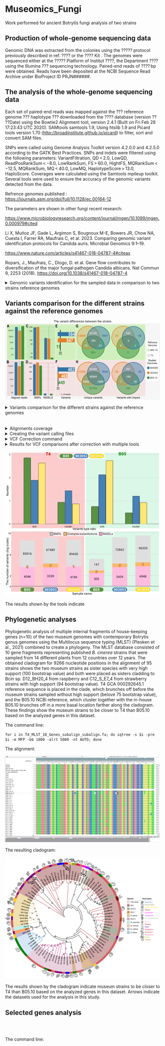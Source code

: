 # Museomics_Fungi
Work performed for ancient Botrytis fungi analysis of two strains

## Production of whole-genome sequencing data

Genomic DNA was extracted from the colonies using the ????? protocol previously described in ref. ???? or the ???? Kit . The genomes were sequenced either at the ????? Platform of Institut ????, the Department ???? using the Illumina ??? sequencing technology. Paired-end reads of ???? bp were obtained. Reads have been deposited at the NCBI Sequence Read Archive under BioProject ID PRJN######.

## The analysis of the whole-genome sequencing data

Each set of paired-end reads was mapped against the ??? reference genome ??? haplotype ???  downloaded from the ???? database (version ?? ??Date) using the Bowtie2 Alignment tool, version 2.4.1 (Built on Fri Feb 28 17:23:43 UTC 2020). SAMtools samtools 1.9, Using htslib 1.9 and Picard tools version 1.70 (http://broadinstitute.github.io/picard) to filter, sort and convert SAM files. 

SNPs were called using Genome Analysis Toolkit version 4.2.0.0 and 4.2.5.0 according to the GATK Best Practices. SNPs and indels were filtered using the following parameters: VariantFiltration, QD < 2.0, LowQD, ReadPosRankSum < −8.0, LowRankSum, FS > 60.0, HightFS, MQRankSum < −12.5, MQRankSum, MQ < 40.0, LowMQ, HaplotypeScore > 13.0, HaploScore. Coverages were calculated using the Samtools mpileup toolkit. Several tools were used to ensure the accuracy of the genomic variants detected from the data.

Refrence genomes published : https://journals.asm.org/doi/full/10.1128/ec.00164-12

The parameters are shown in other fungi recent research:

https://www.microbiologyresearch.org/content/journal/mgen/10.1099/mgen.0.000979#cited

Li X, Muñoz JF, Gade L, Argimon S, Bougnoux M-E, Bowers JR, Chow NA, Cuesta I, Farrer RA, Maufrais C, et al. 2023. Comparing genomic variant identification protocols for Candida auris. Microbial Genomics 9:1–19.

https://www.nature.com/articles/s41467-018-04787-4#citeas

Ropars, J., Maufrais, C., Diogo, D. et al. Gene flow contributes to diversification of the major fungal pathogen Candida albicans. Nat Commun 9, 2253 (2018). https://doi.org/10.1038/s41467-018-04787-4


<details>
<summary>Genomic variants identification for the sampled data in comparison to two strains reference genomes</summary>

Sequencing data obtained for each of the strains for the museum specimens:

```
515M Feb  3  2021 GBOS_S4_R1_001.fastq.gz.2.fq.gz
108M Feb  3  2021 G7B3_S5_R1_001.fastq.gz.2.fq.gz
410M Feb  3  2021 G2307_S3_R1_001.fastq.gz.2.fq.gz
3.2G Feb  1  2021 SAD_B05_S10_R1_001.fastq.gz
663M Feb  1  2021 SAD_7B3_S11_R1_001.fastq.gz
2.8G Feb  1  2021 SAD_234_S9_R1_001.fastq.gz
774M Nov 23  2020 GBOS_S4_R1_001.fastq.gz

```

Files concatenated to represent the strains of interest as follows:

```
cat GBOS_S4_R1_001.fastq.gz GBOS_S4_R1_001.fastq.gz.2.fq.gz SAD_B05_S10_R1_001.fastq.gz > B05.fastq.gz
cat SAD_7B3_S11_R1_001.fastq.gz G7B3_S5_R1_001.fastq.gz.2.fq.gz > 903054.fastq.gz
cat SAD_234_S9_R1_001.fastq.gz G2307_S3_R1_001.fastq.gz.2.fq.gz > 903053.fastq.gz

```

The concatenated files were checked for [quality](https://github.com/KseniaJuravel/Museomics_Fungi/tree/main/RAW_FastQC) using fastqc tool (FastQC v0.11.8).

Each file was treated with a trimmomatic tool (version 0.39) for several iterations to overcome the quality problems identified in the raw data and obtain good-quality reads for the next mapping step.

Reference genome obtained from NCBI for [_Botrytis cinerea B05.10_ GCF_000143535.2 from Feb 5, 2015](https://www.ncbi.nlm.nih.gov/datasets/genome/GCF_000143535.2/) and [_Botrytis cinerea T4_ GCA_000292645.1 from Aug 22, 2012](https://www.ncbi.nlm.nih.gov/datasets/genome/GCA_000292645.1/).

Bowtie2 (version 2.3.4.3 64-bit) was used for mapping the trimmed reads with the following parameters:

```
## Values as <sample_name> and <library> set randomly to fit the GATK requirements ##

bowtie2 -p 32 -x $1 --very-fast --no-unal --rg-id <sample_name> --rg <SM:sample_name> --rg <LB:library> --rg <PU:sample_name_library> --rg <PL:ILLUMINA> -q -U $2 -S $3.sam;
samtools view -@ 32 -h -S -b -o $3.bam $3.sam;
samtools sort --threads 32 $3.bam -O BAM -o $3.sort.bam;
samtools index -@ 32 $3.sort.bam;

```

<details>
<summary>sbatch command</summary>
 
```
<216|0>ksenia.juravel@moriah-gw-02:/sci/labs/gila.kahila/ksenia.juravel/aDNA_Fungi% sbatch -A gila.kahila GATK_correction.sh 903054_vs_ref_Bcin_T4.sort.bam /sci/labs/gila.kahila/ksenia.juravel/aDNA_Fungi/ref/GCA_000292645.1_ASM29264v1_genomic_Botrytis_cinerea_T4_NCBI_20240708.fna
Submitted batch job 23309323
<217|0>ksenia.juravel@moriah-gw-02:/sci/labs/gila.kahila/ksenia.juravel/aDNA_Fungi% rclone copy --cache-rps 50 --tpslimit 10 trim/903053_trim4_fastqc.html gdrive:Gila_Dagan_Fungi/                                                                         <218|0>ksenia.juravel@moriah-gw-02:/sci/labs/gila.kahila/ksenia.juravel/aDNA_Fungi% nano Fungi_mapping.sh
<219|0>ksenia.juravel@moriah-gw-02:/sci/labs/gila.kahila/ksenia.juravel/aDNA_Fungi% sbatch -A gila.kahila Fungi_mapping.sh /sci/labs/gila.kahila/ksenia.juravel/aDNA_Fungi/ref/Bcin_B0 /sci/labs/gila.kahila/ksenia.juravel/aDNA_Fungi/trim/903054_trim2.fastq.gz 903054_vs_ref_Bcin_B05.10
Bcin_B05.10.1.bt2      Bcin_B05.10.3.bt2      Bcin_B05.10.rev.1.bt2
Bcin_B05.10.2.bt2      Bcin_B05.10.4.bt2      Bcin_B05.10.rev.2.bt2
<219|0>ksenia.juravel@moriah-gw-02:/sci/labs/gila.kahila/ksenia.juravel/aDNA_Fungi% sbatch -A gila.kahila Fungi_mapping.sh /sci/labs/gila.kahila/ksenia.juravel/aDNA_Fungi/ref/Bcin_B05.10 /sci/labs/gila.kahila/ksenia.juravel/aDNA_Fungi/trim/903054_trim2.fastq.gz 903054_vs_ref_Bcin_B05.10
Submitted batch job 23309324
<220|0>ksenia.juravel@moriah-gw-02:/sci/labs/gila.kahila/ksenia.juravel/aDNA_Fungi% sbatch -A gila.kahila Fungi_mapping.sh /sci/labs/gila.kahila/ksenia.juravel/aDNA_Fungi/ref/Bcin_B05.10 /sci/labs/gila.kahila/ksenia.juravel/aDNA_Fungi/trim/903053_trim3.fastq.gz 903053_vs_ref_Bcin_B05.10
Submitted batch job 23309325
<221|0>ksenia.juravel@moriah-gw-02:/sci/labs/gila.kahila/ksenia.juravel/aDNA_Fungi% sbatch -A gila.kahila Fungi_mapping.sh /sci/labs/gila.kahila/ksenia.juravel/aDNA_Fungi/ref/Bcin_T /sci/labs/gila.kahila/ksenia.juravel/aDNA_Fungi/trim/903053_trim3.fastq.gz 903053_vs_ref_Bcin_T4
Bcin_T4.1.bt2      Bcin_T4.2.bt2      Bcin_T4.3.bt2      Bcin_T4.4.bt2      Bcin_T4.rev.1.bt2  Bcin_T4.rev.2.bt2
<221|0>ksenia.juravel@moriah-gw-02:/sci/labs/gila.kahila/ksenia.juravel/aDNA_Fungi% sbatch -A gila.kahila Fungi_mapping.sh /sci/labs/gila.kahila/ksenia.juravel/aDNA_Fungi/ref/Bcin_T4 /sci/labs/gila.kahila/ksenia.juravel/aDNA_Fungi/trim/903053_trim3.fastq.gz 903053_vs_ref_Bcin_T4
Submitted batch job 23309326
<222|0>ksenia.juravel@moriah-gw-02:/sci/labs/gila.kahila/ksenia.juravel/aDNA_Fungi% sbatch -A gila.kahila Fungi_mapping.sh /sci/labs/gila.kahila/ksenia.juravel/aDNA_Fungi/ref/Bcin_T4 /sci/labs/gila.kahila/ksenia.juravel/aDNA_Fungi/trim/B05_trim3.fastq.gz B05.10_vs_ref_Bcin_T4
Submitted batch job 23309327
<223|0>ksenia.juravel@moriah-gw-02:/sci/labs/gila.kahila/ksenia.juravel/aDNA_Fungi% sbatch -A gila.kahila Fungi_mapping.sh /sci/labs/gila.kahila/ksenia.juravel/aDNA_Fungi/ref/Bcin_B0 /sci/labs/gila.kahila/ksenia.juravel/aDNA_Fungi/trim/B05_trim3.fastq.gz B05.10_vs_ref_Bcin_B05.10
Bcin_B05.10.1.bt2      Bcin_B05.10.3.bt2      Bcin_B05.10.rev.1.bt2
Bcin_B05.10.2.bt2      Bcin_B05.10.4.bt2      Bcin_B05.10.rev.2.bt2
<223|0>ksenia.juravel@moriah-gw-02:/sci/labs/gila.kahila/ksenia.juravel/aDNA_Fungi% sbatch -A gila.kahila Fungi_mapping.sh /sci/labs/gila.kahila/ksenia.juravel/aDNA_Fungi/ref/Bcin_B05.10 /sci/labs/gila.kahila/ksenia.juravel/aDNA_Fungi/trim/B05_trim3.fastq.gz B05.10_vs_ref_Bcin_B05.10
Submitted batch job 23309328
<224|0>ksenia.juravel@moriah-gw-02:/sci/labs/gila.kahila/ksenia.juravel/aDNA_Fungi%

```
</details>

Variant calling following the suggested parameters and best practices from the GATK website.

```

gatk --java-options "-Xmx60g" ValidateSamFile  -I $1  -R $2  -O $1.SUMMARY.txt -MODE SUMMARY

gatk --java-options "-Xms60G -Xmx60G" CollectAlignmentSummaryMetrics -R $2 -I $1 -O $1.txt

gatk --java-options "-Xms60G -Xmx60G" MarkDuplicates --REMOVE_SEQUENCING_DUPLICATES true --ASSUME_SORT_ORDER coordinate -R $2 -I $1 -O $1.rm_duplicates.bam -M $1.rm_duplicates.txt

#https://gatk.broadinstitute.org/hc/en-us/articles/4418051458715-MarkDuplicates-Picard#--REMOVE_DUPLICATES
#https://hpc.nih.gov/training/gatk_tutorial/markdup.html

samtools index -@ 32 $1.rm_duplicates.bam

gatk --java-options "-Xms20G -Xmx20G -XX:ParallelGCThreads=2" HaplotypeCaller -R $2 -I $1.rm_duplicates.bam -O $1.g.vcf.gz

gatk --java-options "-Xmx60g" VariantFiltration -R $2 --variant $1.g.vcf.gz --filter-expression "QD < 2.0" --filter-name "SNP_QD" --filter-expression "FS > 60.0" --filter-name "SNP_FS" --filter-expression "SOR > 4.0" --filter-name "SNP_SOR" --filter-expression "MQ < 40.0" --filter-name "SNP_MQ" --filter-expression "MQRankSum < -12.5" --filter-name "SNP_MQRankSum" --filter-expression "ReadPosRankSum < -8.0" --filter-name "SNP_ReadPosRankSum" --output $1.filtered.vcf.gz

gatk --java-options "-Xmx60g" SelectVariants -R $2 --variant $1.filtered.vcf.gz --exclude-filtered --exclude-non-variants --output $1.pass.vcf.gz
#Using GATK jar /usr/local/hurcs/gatk4/4.2.5.0/share/gatk4-4.2.5.0-0/gatk-package-4.2.5.0-local.jar

gatk --java-options "-Xmx60g" CountVariants -V $1.pass.vcf.gz

#https://gatk.broadinstitute.org/hc/en-us/articles/4418051385883-CountVariants

gatk --java-options "-Xmx60g"  VariantsToTable -V $1.pass.vcf.gz -F CHROM -F POS -F TYPE -GF AD -O $1.pass.vcf.gz.table.txt

#https://gatk.broadinstitute.org/hc/en-us/articles/4418062680731-VariantsToTable

```

<details>
<summary>sbatch command</summary>

```
<227|0>ksenia.juravel@moriah-gw-02:/sci/labs/gila.kahila/ksenia.juravel/aDNA_Fungi% ls *.sort.bam
903053_vs_ref_Bcin_B05.10.sort.bam  903054_vs_ref_Bcin_B05.10.sort.bam  B05.10_vs_ref_Bcin_B05.10.sort.bam
903053_vs_ref_Bcin_T4.sort.bam      903054_vs_ref_Bcin_T4.sort.bam      B05.10_vs_ref_Bcin_T4.sort.bam
<228|0>ksenia.juravel@moriah-gw-02:/sci/labs/gila.kahila/ksenia.juravel/aDNA_Fungi% sbatch -A gila.kahila GATK_correction.sh 903053_vs_ref_Bcin_T4.sort.ba /sci/labs/gila.kahila/ksenia.juravel/aDNA_Fungi/ref/GCA_000292645.1_ASM29264v1_genomic_Botrytis_cinerea_T4_NCBI_20240708.fna
903053_vs_ref_Bcin_T4.sort.bam      903053_vs_ref_Bcin_T4.sort.bam.bai
<228|0>ksenia.juravel@moriah-gw-02:/sci/labs/gila.kahila/ksenia.juravel/aDNA_Fungi% sbatch -A gila.kahila GATK_correction.sh 903053_vs_ref_Bcin_T4.sort.bam /sci/labs/gila.kahila/ksenia.juravel/aDNA_Fungi/ref/GCA_000292645.1_ASM29264v1_genomic_Botrytis_cinerea_T4_NCBI_20240708.fna
Submitted batch job 23309332
<229|0>ksenia.juravel@moriah-gw-02:/sci/labs/gila.kahila/ksenia.juravel/aDNA_Fungi% sbatch -A gila.kahila GATK_correction.sh B0_vs_ref_Bcin_T4.sort.bam /sci/labs/gila.kahila/ksenia.juravel/aDNA_Fungi/ref/GCA_000292645.1_ASM29264v1_genomic_Botrytis_cinerea_T4_NCBI_20240708.fna
B05.10_vs_ref_Bcin_B05.10.bam           B05.10_vs_ref_Bcin_B05.10.sort.bam.bai  B05.10_vs_ref_Bcin_T4.sort.bam
B05.10_vs_ref_Bcin_B05.10.sam           B05.10_vs_ref_Bcin_T4.bam               B05.10_vs_ref_Bcin_T4.sort.bam.bai
B05.10_vs_ref_Bcin_B05.10.sort.bam      B05.10_vs_ref_Bcin_T4.sam
<229|0>ksenia.juravel@moriah-gw-02:/sci/labs/gila.kahila/ksenia.juravel/aDNA_Fungi% sbatch -A gila.kahila GATK_correction.sh B05.10_vs_ref_Bcin_T4.sort.ba /sci/labs/gila.kahila/ksenia.juravel/aDNA_Fungi/ref/GCA_000292645.1_ASM29264v1_genomic_Botrytis_cinerea_T4_NCBI_20240708.fna
B05.10_vs_ref_Bcin_T4.sort.bam      B05.10_vs_ref_Bcin_T4.sort.bam.bai
<229|0>ksenia.juravel@moriah-gw-02:/sci/labs/gila.kahila/ksenia.juravel/aDNA_Fungi% sbatch -A gila.kahila GATK_correction.sh B05.10_vs_ref_Bcin_T4.sort.bam /sci/labs/gila.kahila/ksenia.juravel/aDNA_Fungi/ref/GCA_000292645.1_ASM29264v1_genomic_Botrytis_cinerea_T4_NCBI_20240708.fna
Submitted batch job 23309333
<230|0>ksenia.juravel@moriah-gw-02:/sci/labs/gila.kahila/ksenia.juravel/aDNA_Fungi% sbatch -A gila.kahila GATK_correction.sh 903053_vs_ref_Bcin_B /sci/labs/gila.kahila/ksenia.juravel/aDNA_Fungi/ref/GC
903053_vs_ref_Bcin_B05.10.bam           903053_vs_ref_Bcin_B05.10.sort.bam
903053_vs_ref_Bcin_B05.10.sam           903053_vs_ref_Bcin_B05.10.sort.bam.bai
<230|0>ksenia.juravel@moriah-gw-02:/sci/labs/gila.kahila/ksenia.juravel/aDNA_Fungi% sbatch -A gila.kahila GATK_correction.sh 903053_vs_ref_Bcin_B05.10.s /sci/labs/gila.kahila/ksenia.juravel/aDNA_Fungi/ref/GC
903053_vs_ref_Bcin_B05.10.sam           903053_vs_ref_Bcin_B05.10.sort.bam      903053_vs_ref_Bcin_B05.10.sort.bam.bai
<230|0>ksenia.juravel@moriah-gw-02:/sci/labs/gila.kahila/ksenia.juravel/aDNA_Fungi% sbatch -A gila.kahila GATK_correction.sh 903053_vs_ref_Bcin_B05.10.so /sci/labs/gila.kahila/ksenia.juravel/aDNA_Fungi/ref/GC
903053_vs_ref_Bcin_B05.10.sort.bam      903053_vs_ref_Bcin_B05.10.sort.bam.bai
<230|0>ksenia.juravel@moriah-gw-02:/sci/labs/gila.kahila/ksenia.juravel/aDNA_Fungi% sbatch -A gila.kahila GATK_correction.sh 903053_vs_ref_Bcin_B05.10.sort.bam /sci/labs/gila.kahila/ksenia.juravel/aDNA_Fungi/ref/GCF
GCF_000143535.2_ASM14353v4_genomic_Botrytis_cinerea_B05.10_NCBI_20240708.dict
GCF_000143535.2_ASM14353v4_genomic_Botrytis_cinerea_B05.10_NCBI_20240708.fna
GCF_000143535.2_ASM14353v4_genomic_Botrytis_cinerea_B05.10_NCBI_20240708.fna.fai
<230|0>ksenia.juravel@moriah-gw-02:/sci/labs/gila.kahila/ksenia.juravel/aDNA_Fungi% sbatch -A gila.kahila GATK_correction.sh 903053_vs_ref_Bcin_B05.10.sort.bam /sci/labs/gila.kahila/ksenia.juravel/aDNA_Fungi/ref/GCF_000143535.2_ASM14353v4_genomic_Botrytis_cinerea_B05.10_NCBI_20240708.f
GCF_000143535.2_ASM14353v4_genomic_Botrytis_cinerea_B05.10_NCBI_20240708.fna
GCF_000143535.2_ASM14353v4_genomic_Botrytis_cinerea_B05.10_NCBI_20240708.fna.fai
<230|0>ksenia.juravel@moriah-gw-02:/sci/labs/gila.kahila/ksenia.juravel/aDNA_Fungi% sbatch -A gila.kahila GATK_correction.sh 903053_vs_ref_Bcin_B05.10.sort.bam /sci/labs/gila.kahila/ksenia.juravel/aDNA_Fungi/ref/GCF_000143535.2_ASM14353v4_genomic_Botrytis_cinerea_B05.10_NCBI_20240708.fna
Submitted batch job 23309334
<231|0>ksenia.juravel@moriah-gw-02:/sci/labs/gila.kahila/ksenia.juravel/aDNA_Fungi% sbatch -A gila.kahila GATK_correction.sh 903054_vs_ref_Bcin_B05.10.sort.ba /sci/labs/gila.kahila/ksenia.juravel/aDNA_Fungi/ref/GCF_000143535.2_ASM14353v4_genomic_Botrytis_cinerea_B05.10_NCBI_20240708.fna
903054_vs_ref_Bcin_B05.10.sort.bam      903054_vs_ref_Bcin_B05.10.sort.bam.bai
<231|0>ksenia.juravel@moriah-gw-02:/sci/labs/gila.kahila/ksenia.juravel/aDNA_Fungi% sbatch -A gila.kahila GATK_correction.sh 903054_vs_ref_Bcin_B05.10.sort.ba /sci/labs/gila.kahila/ksenia.juravel/aDNA_Fungi/ref/GCF_000143535.2_ASM14353v4_genomic_Botrytis_cinerea_B05.10_NCBI_20240708.fna
903054_vs_ref_Bcin_B05.10.sort.bam      903054_vs_ref_Bcin_B05.10.sort.bam.bai
<231|0>ksenia.juravel@moriah-gw-02:/sci/labs/gila.kahila/ksenia.juravel/aDNA_Fungi% sbatch -A gila.kahila GATK_correction.sh 903054_vs_ref_Bcin_B05.10.sort.bam /sci/labs/gila.kahila/ksenia.juravel/aDNA_Fungi/ref/GCF_000143535.2_ASM14353v4_genomic_Botrytis_cinerea_B05.10_NCBI_20240708.fna
Submitted batch job 23309335
<232|0>ksenia.juravel@moriah-gw-02:/sci/labs/gila.kahila/ksenia.juravel/aDNA_Fungi% sbatch -A gila.kahila GATK_correction.sh B0_vs_ref_Bcin_B05.10.sort.bam /sci/labs/gila.kahila/ksenia.juravel/aDNA_Fungi/ref/GCF_000143535.2_ASM14353v4_genomic_Botrytis_cinerea_B05.10_NCBI_20240708.fna
B05.10_vs_ref_Bcin_B05.10.bam               B05.10_vs_ref_Bcin_T4.sam
B05.10_vs_ref_Bcin_B05.10.sam               B05.10_vs_ref_Bcin_T4.sort.bam
B05.10_vs_ref_Bcin_B05.10.sort.bam          B05.10_vs_ref_Bcin_T4.sort.bam.bai
B05.10_vs_ref_Bcin_B05.10.sort.bam.bai      B05.10_vs_ref_Bcin_T4.sort.bam.SUMMARY.txt
B05.10_vs_ref_Bcin_T4.bam
<232|0>ksenia.juravel@moriah-gw-02:/sci/labs/gila.kahila/ksenia.juravel/aDNA_Fungi% sbatch -A gila.kahila GATK_correction.sh B05.10_vs_ref_Bcin_B05.10.sort.ba /sci/labs/gila.kahila/ksenia.juravel/aDNA_Fungi/ref/GCF_000143535.2_ASM14353v4_genomic_Botrytis_cinerea_B05.10_NCBI_20240708.fna
B05.10_vs_ref_Bcin_B05.10.sort.bam      B05.10_vs_ref_Bcin_B05.10.sort.bam.bai
<232|0>ksenia.juravel@moriah-gw-02:/sci/labs/gila.kahila/ksenia.juravel/aDNA_Fungi% sbatch -A gila.kahila GATK_correction.sh B05.10_vs_ref_Bcin_B05.10.sort.bam /sci/labs/gila.kahila/ksenia.juravel/aDNA_Fungi/ref/GCF_000143535.2_ASM14353v4_genomic_Botrytis_cinerea_B05.10_NCBI_20240708.fna
Submitted batch job 23309336
```

</details>


</details>

## Variants comparison for the different strains against the reference genomes

![Variants comparison for the different strains against the reference genomes](https://github.com/KseniaJuravel/Museomics_Fungi/blob/main/Figures%26Data/g6281.png)




<details>
<summary>Variants comparison for the different strains against the reference genomes</summary>


<details>
<summary>Comparison to _Botrytis cinerea T4_ GCA_000292645.1</summary>


</details>

<details>
<summary>Comparison to _Botrytis cinerea B05.10_ GCF_000143535.2</summary>



</details>
</details>




<br>








































































































</br>
<details>
<summary>Alignments coverage</summary>

<details>
<summary>Command</summary>
 
```
samtools mpileup B05_bowtie_vs_2.3.sam.bam.sorted.bam | awk '{ count++ ; SUM += $4 } END { print "Total: " SUM "\t" "Nucleotides: " count "\t" "Average_coverage: " SUM/count }'
[mpileup] 1 samples in 1 input files
 
```
 </details>

```
T4 (ALOC0100000) ref with 903053 reads alignment has 

Total: 3014160672       Nucleotides: 37443825   Average_coverage: 80.4982
```
```
T4 (ALOC0100000) ref with 903054 reads alignment has Total:

Total: 1057337721       Nucleotides: 37370932   Average_coverage: 28.2931
```
```
T4 (ALOC0100000) ref with B05.10 local reads alignment has Total:

Total: 4986300933       Nucleotides: 37481885   Average_coverage: 133.032
```
 </details>

<details>
<summary>Creating the variant calling files</summary>

```
#!/usr/bin/

#MAPPING:
bowtie2-build B05_REF_normalized.fasta B05_REF_normalized.fasta;
#java -jar /root/Software/picard/build/libs/picard.jar  NormalizeFasta -I B05_REF.fasta -O B05_REF_normalized.fasta
#samtools faidx B05_REF_normalized.fasta
#java -jar /root/Software/picard/build/libs/picard.jar CreateSequenceDictionary -R /root/Desktop/Dagan_Fungi_reads/20210317_Re-Run/B05_REF_normalized.fasta -O /root/Desktop/Dagan_Fungi_reads/20210317_Re-Run/B05_REF_normalized.dict
bowtie2 -x B05_REF_normalized.fasta -U G2.4_S2_R1_001.fastq.gz.2.fq.gz,SAD_2.4_S8_R1_001.fastq.gz -S B05normalized_bowtie_vs_2.4.sam --no-unal -p 20;
bowtie2 -x B05_REF_normalized.fasta -U G2.3_S3_R1_001.fastq.gz.2.fq.gz,SAD_2.3_S9_R1_001.fastq.gz -S B05normalized_bowtie_vs_2.3.sam --no-unal -p 20;
bowtie2 -x B05_REF_normalized.fasta -U GBO5_S4_R1_001.fastq.gz.2.fq.gz,SAD_B05_S10_R1_001.fastq.gz -S B05normalized_bowtie_vs_GB05.sam --no-unal -p 20;
bowtie2 -x B05_REF_normalized.fasta -U G7B3_S5_R1_001.fastq.gz.2.fq.gz,SAD_7B3_S11_R1_001.fastq.gz -S B05normalized_bowtie_vs_7B.sam --no-unal -p 20;

#FORMAT SAM > BAM:
for i in B05normalized*.sam; do samtools view -S -b $i > $i.bam; samtools sort -@ 20 $i.bam -f $i.sorted.bam; samtools index $i.bam.sorted.bam; done
echo '\n';
echo '\n';
echo '\n';
#HaplotypeCaller(vcf):
for i in B05normalized*.sorted.bam;
do echo $i;
java -jar /root/Software/picard/build/libs/picard.jar ValidateSamFile -I $i -MODE SUMMARY;
java -jar /root/Software/picard/build/libs/picard.jar AddOrReplaceReadGroups -I $i -O $i.out.bam -RGID 4 -RGLB lib1 -RGPL illumina -RGPU unit1 -RGSM 20;
java -jar /root/Software/picard/build/libs/picard.jar ValidateSamFile -I $i.out.bam -MODE SUMMARY;
done
echo '\n';
echo '\n';
echo HaplotypeCaller;
echo '\n';
echo '\n';
for i in B05normalized*.out.bam; do samtools sort -@ 20 $i -f $i.sorted2.bam; samtools index $i.sorted2.bam;

/root/Software/gatk-4.2.0.0/gatk --java-options "-Xmx4g" HaplotypeCaller -R /root/Desktop/Dagan_Fungi_reads/20210317_Re-Run/B05_REF_normalized.fasta  -I $i.sorted2.bam -O /root/Desktop/Dagan_Fungi_reads/VCF_OUTPUT/$i.g.vcf.gz;
done

```
 </details>

<details>
<summary>VCF Correction command</summary>

```
sbatch -A gila.kahila GATK_correction.sh B05_REF_normalized.fasta B05normalized_bowtie_vs_GB05.sam.sorted.bam.out.bam.sorted2.bam.vcf.gz

gatk --java-options "-Xmx4g" VariantFiltration --reference T4_REF.fa --variant 054_T4.g.vcf.gz --filter-expression "QD < 2.0" --filter-name "SNP_QD" --filter-expression "FS > 60.0" --filter-name "SNP_FS" --filter-expression "SOR > 4.0" --filter-name "SNP_SOR" --filter-expression "MQ < 40.0" --filter-name "SNP_MQ" --filter-expression "MQRankSum < -12.5" --filter-name "SNP_MQRankSum" --filter-expression "ReadPosRankSum < -8.0" --filter-name "SNP_ReadPosRankSum" --output 054_T4.g.vcf.gz.RGsorted.HaplotypeCaller.all.snp.filtered.vcf.gz

gatk --java-options "-Xmx4g" SelectVariants --reference T4_REF.fa --variant 054_T4.g.vcf.gz.RGsorted.HaplotypeCaller.all.snp.filtered.vcf.gz -exclude-filtered --exclude-non-variants --output 054_T4.g.vcf.gz.RGsorted.HaplotypeCaller.all.snp.filtered.vcf.gz.pass.vcf.gz
Using GATK jar /usr/local/hurcs/gatk4/4.2.5.0/share/gatk4-4.2.5.0-0/gatk-package-4.2.5.0-local.jar

```
 </details>

<details>
<summary>Results for VCF comparisons after correction with multiple tools</summary>

<details>
<summary>Results T4 (ALOC0100000) vs. strains 903053 and 903054 </summary>

<details>
<summary>Plot of locations of variants</summary>
 
<details>
<summary>Tool </summary>
```
Using Rplot https://www.bioinformatics.com.cn/plot_basic_SNP_density_by_CMplot_107_en
```
 </details>



<details>
<summary>T4_vs_903054</summary>

![T4_vs_903054](https://github.com/KseniaJuravel/Ancient_Fungi/blob/main/VCF_output/T4_vs_903054/13f5f469b08a2ec5.png)
 </details>

<details>
<summary>T4_vs_903053</summary>

![T4_vs_903053](https://github.com/KseniaJuravel/Ancient_Fungi/blob/main/VCF_output/T4_vs_903053/0b452b346e3a3e9c.png)
 </details>
<details>
<summary>T4_vs_B05.10 genome (AAID02000000)</summary>

  </details>

 </details>



<details>
<summary>Tool #1 for VCF analysis - bcftools</summary>


<details>
<summary>Command</summary>

```
bcftools stats                      054_T4.g.vcf.gz 053_T4.g.vcf.gz > joined_T4_2.3_vs_7B.stats.txt

plot-vcfstats                      joined_T4_2.3_vs_7B.stats.txt -p outdir_T4
```

 </details>


Figure Total counts for indels and SNPs:

![](https://github.com/KseniaJuravel/Ancient_Fungi/blob/main/Figures%26Data/corrected_outdir_T4/venn_bars.snps.png)

More comparisons can be found in the folder. 


 </details>

 
<details>
<summary>Tool #2 for VCF analysis - vt peek & multi-partition </summary>


```

vt/vt peek 053_T4.g.vcf.gz.RGsorteer.all.snp.filtered.vcf.gz.pass.vcf.gz
peek v0.5

options:     input VCF file            053_T4.g.vcf.gz.RGsorteer.all.snp.filtered.vcf.gz.pass.vcf.gz


stats: no. of samples                     :          1
       no. of chromosomes                 :        118

       ========== Micro variants ==========

       no. of SNP                         :      67489
           2 alleles                      :           67484 (2.97) [50470/17014]
           3 alleles                      :               5 (0.67) [4/6]

       no. of INDEL                       :       3328
           2 alleles                      :            3312 (0.90) [1568/1744]
           3 alleles                      :              16 (0.23) [6/26]

       no. of SNP/INDEL                   :          5
           3 alleles                      :               5 (1.50) [3/2] (inf) [5/0]

       no. of micro variants              :      70822

       ++++++ Other useful categories +++++

        no. of complex substitutions      :          5
           3 alleles                      :               5 (1.50) [3/2] (inf) [5/0]


       ========= General summary ==========

       no. of VCF records                        :      70822
```

```
vt/vt peek 054_T4.g.vcf.gz.RGsorted.HaplotypeCaller.all.snp.filtered.vcf.gz.pass.vcf.gz
peek v0.5

options:     input VCF file            054_T4.g.vcf.gz.RGsorted.HaplotypeCaller.all.snp.filtered.vcf.gz.pass.vcf.gz


stats: no. of samples                     :          1
       no. of chromosomes                 :        118

       ========== Micro variants ==========

       no. of SNP                         :      89430
           2 alleles                      :           89424 (2.92) [66608/22816]
           3 alleles                      :               6 (0.33) [3/9]

       no. of INDEL                       :       4749
           2 alleles                      :            4724 (0.86) [2190/2534]
           3 alleles                      :              25 (0.79) [22/28]

       no. of SNP/INDEL                   :          1
           3 alleles                      :               1 (0.00) [0/1] (inf) [1/0]

       no. of micro variants              :      94180

       ++++++ Other useful categories +++++

        no. of complex substitutions      :          1
           3 alleles                      :               1 (0.00) [0/1] (inf) [1/0]


       ========= General summary ==========

       no. of VCF records                        :      94180
```

The following results represent the T4 (ALOC0100000) genome vs. the local B05 sequenced (1. no correction of parameters for the VCF output, 2. with correction):


```
(Not corrected HapplotypeCaller)
vt/vt peek B05_T4.g.vcf.gz
peek v0.5

options:     input VCF file            B05_T4.g.vcf.gz


stats: no. of samples                     :          1
       no. of chromosomes                 :        118

       ========== Micro variants ==========

       no. of SNP                         :     147695
           2 alleles                      :          147647 (2.66) [107267/40380]
           3 alleles                      :              48 (0.48) [31/65]

       no. of INDEL                       :      15900
           2 alleles                      :           15766 (0.90) [7475/8291]
           3 alleles                      :             134 (1.76) [171/97]

       no. of SNP/INDEL                   :         25
           3 alleles                      :              25 (0.92) [12/13] (1.00) [16/16]

       no. of micro variants              :     163620

       ++++++ Other useful categories +++++

        no. of complex substitutions      :         25
           3 alleles                      :              25 (0.92) [12/13] (1.00) [16/16]


       ========= General summary ==========

       no. of VCF records                        :     163620
```


```
(Corrected HapplotypeCaller)
vt/vt peek B05_T4.g.vcf.gz.RGsorted.HaplotypeCaller.all.snp.filtered.vcf.gz.pass.vcf.gz
peek v0.5

options:     input VCF file            B05_T4.g.vcf.gz.RGsorted.HaplotypeCaller.all.snp.filtered.vcf.gz.pass.vcf.gz


stats: no. of samples                     :          1
       no. of chromosomes                 :        117

       ========== Micro variants ==========

       no. of SNP                         :      83016
           2 alleles                      :           83010 (2.92) [61844/21166]
           3 alleles                      :               6 (0.50) [4/8]

       no. of INDEL                       :       4046
           2 alleles                      :            4027 (0.88) [1886/2141]
           3 alleles                      :              19 (0.90) [18/20]

       no. of micro variants              :      87062

       ++++++ Other useful categories +++++


       ========= General summary ==========

       no. of VCF records                        :      87062
```
 </details>


<details>
<summary>vt multi-partition</summary>


```
(base) ksenia.juravel@glacier-12:/sci/labs/gila.kahila/ksenia.juravel/aDNA_Fungi/VCF_OUTPUT/PASS$ ../../VCF_OUTPUT/vt/vt multi_partition 053_T4.g.vcf.gz.RGsorteer.all.snp.filtered.vcf.gz.pass.vcf.gz 054_T4.g.vcf.gz.RGsorted.HaplotypeCaller.all.snp.filtered.vcf.gz.pass.vcf.gz
multi_partition v0.5

Options:     input VCF file a   053_T4.g.vcf.gz.RGsorteer.all.snp.filtered.vcf.gz.pass.vcf.gz
             input VCF file b   054_T4.g.vcf.gz.RGsorted.HaplotypeCaller.all.snp.filtered.vcf.gz.pass.vcf.gz

    A:       70822 variants
    B:       94180 variants

               no  [ts/tv] [ins/del]
    A-       1889  [1.98]  [1.37]
    -B      25247  [2.72]  [0.90]
    AB      68933  [3.00]  [0.84]

    Unique variants     :      96069
    Overall concordance :      71.75% (#intersection/#union)

Time elapsed: 0.38s

(base) ksenia.juravel@glacier-12:/sci/labs/gila.kahila/ksenia.juravel/aDNA_Fungi/VCF_OUTPUT/PASS$ ../../VCF_OUTPUT/vt/vt multi_partition 053_T4.g.vcf.gz.RGsorteer.all.snp.filtered.vcf.gz.pass.vcf.gz 054_T4.g.vcf.gz.RGsorted.HaplotypeCaller.all.snp.filtered.vcf.gz.pass.vcf.gz B05_T4.g.vcf.gz.RGsorted.HaplotypeCaller.all.snp.filtered.vcf.gz.pass.vcf.gz
multi_partition v0.5

Options:     input VCF file a   053_T4.g.vcf.gz.RGsorteer.all.snp.filtered.vcf.gz.pass.vcf.gz
             input VCF file b   054_T4.g.vcf.gz.RGsorted.HaplotypeCaller.all.snp.filtered.vcf.gz.pass.vcf.gz
             input VCF file c   B05_T4.g.vcf.gz.RGsorted.HaplotypeCaller.all.snp.filtered.vcf.gz.pass.vcf.gz

    A:       70822 variants
    B:       94180 variants
    C:       87062 variants

                no  [ts/tv] [ins/del]
    A--       1534  [1.89]  [1.44]
    -B-      16481  [2.64]  [0.87]
    AB-      36874  [2.95]  [0.91]
    --C      45882  [2.86]  [0.94]
    A-C        355  [2.33]  [0.78]
    -BC       8766  [2.85]  [1.01]
    ABC      32059  [3.04]  [0.75]

    Unique variants     :     141951
    Overall concordance :      22.58% (#intersection/#union)

Time elapsed: 0.58s

(base) ksenia.juravel@glacier-12:/sci/labs/gila.kahila/ksenia.juravel/aDNA_Fungi/VCF_OUTPUT/PASS$ ../../VCF_OUTPUT/vt/vt multi_partition 053_T4.g.vcf.gz.RGsorteer.all.snp.filtered.vcf.gz.pass.vcf.gz B05_T4.g.vcf.gz.RGsorted.HaplotypeCaller.all.snp.filtered.vcf.gz.pass.vcf.gz
multi_partition v0.5

Options:     input VCF file a   053_T4.g.vcf.gz.RGsorteer.all.snp.filtered.vcf.gz.pass.vcf.gz
             input VCF file b   B05_T4.g.vcf.gz.RGsorted.HaplotypeCaller.all.snp.filtered.vcf.gz.pass.vcf.gz

    A:       70822 variants
    B:       87062 variants

               no  [ts/tv] [ins/del]
    A-      38408  [2.91]  [0.99]
    -B      54648  [2.86]  [0.95]
    AB      32414  [3.04]  [0.75]

    Unique variants     :     125470
    Overall concordance :      25.83% (#intersection/#union)

Time elapsed: 0.37s

(base) ksenia.juravel@glacier-12:/sci/labs/gila.kahila/ksenia.juravel/aDNA_Fungi/VCF_OUTPUT/PASS$ ../../VCF_OUTPUT/vt/vt multi_partition 054_T4.g.vcf.gz.RGsorted.HaplotypeCaller.all.snp.filtered.vcf.gz.pass.vcf.gz B05_T4.g.vcf.gz.RGsorted.HaplotypeCaller.all.snp.filtered.vcf.gz.pass.vcf.gz
multi_partition v0.5

Options:     input VCF file a   054_T4.g.vcf.gz.RGsorted.HaplotypeCaller.all.snp.filtered.vcf.gz.pass.vcf.gz
             input VCF file b   B05_T4.g.vcf.gz.RGsorted.HaplotypeCaller.all.snp.filtered.vcf.gz.pass.vcf.gz

    A:       94180 variants
    B:       87062 variants

               no  [ts/tv] [ins/del]
    A-      53355  [2.86]  [0.90]
    -B      46237  [2.85]  [0.94]
    AB      40825  [3.00]  [0.81]

    Unique variants     :     140417
    Overall concordance :      29.07% (#intersection/#union)

Time elapsed: 0.42s
```

</details>

 </details> 


<details>
<summary>Results B05.10 genome (AAID02000000) vs. strains 903053 and 903054 </summary>

<details>
<summary>Plot of locations of variants</summary>

<details>
<summary>B05_vs_B05.10 genome (AAID02000000)</summary>

![](https://github.com/KseniaJuravel/Ancient_Fungi/blob/main/VCF_output/B05NCBI_vs_B05Local/8293d5a8309d2e5b.png)

  </details>

<details>
<summary>903053_vs_B05.10 genome (AAID02000000)</summary>

  </details>


<details>
<summary>903054_vs_B05.10 genome (AAID02000000)</summary>

  </details>
  
 </details>


<details>
<summary>Tool #1 for VCF analysis - bcftools</summary>

```

```

 </details>


<details>
<summary>Tool #2 for VCF analysis - vt peek & multi-partition</summary>

```
vt peek B05 vs 903053

stats: no. of samples                     :          1
       no. of chromosomes                 :         17

       ========== Micro variants ==========

       no. of SNP                         :      72862
           2 alleles                      :           72859 (2.92) [54257/18602]
           3 alleles                      :               3 (1.00) [3/3]

       no. of INDEL                       :       3439
           2 alleles                      :            3419 (0.99) [1698/1721]
           3 alleles                      :              20 (0.67) [16/24]

       no. of SNP/INDEL                   :          5
           3 alleles                      :               5 (1.50) [3/2] (inf) [5/0]

       no. of micro variants              :      76306

       ++++++ Other useful categories +++++

        no. of complex substitutions      :          5
           3 alleles                      :               5 (1.50) [3/2] (inf) [5/0]


       ========= General summary ==========

       no. of VCF records                        :      76306

```

```
vt peek B05 vs 903054

stats: no. of samples                     :          1
       no. of chromosomes                 :         17

       ========== Micro variants ==========

       no. of SNP                         :      96520
           2 alleles                      :           96515 (2.89) [71673/24842]
           3 alleles                      :               5 (0.11) [1/9]

       no. of INDEL                       :       4948
           2 alleles                      :            4912 (0.94) [2386/2526]
           3 alleles                      :              36 (0.95) [35/37]

       no. of SNP/INDEL                   :          6
           3 alleles                      :               6 (0.20) [1/5] (1.00) [4/4]

       no. of micro variants              :     101474

       ++++++ Other useful categories +++++

        no. of complex substitutions      :          6
           3 alleles                      :               6 (0.20) [1/5] (1.00) [4/4]


       ========= General summary ==========

       no. of VCF records                        :     101474

```

```

vt peek B05 vs B05 in house
stats: no. of samples                     :          1
       no. of chromosomes                 :         18

       ========== Micro variants ==========

       no. of SNP                         :        147
           2 alleles                      :             146 (1.28) [82/64]
           3 alleles                      :               1 (0.00) [0/2]

       no. of INDEL                       :        305
           2 alleles                      :             290 (0.54) [102/188]
           3 alleles                      :              15 (0.30) [7/23]

       no. of SNP/INDEL                   :          3
           3 alleles                      :               3 (0.00) [0/3] (0.25) [1/4]

       no. of micro variants              :        455

       ++++++ Other useful categories +++++

        no. of complex substitutions      :          3
           3 alleles                      :               3 (0.00) [0/3] (0.25) [1/4]


       ========= General summary ==========

       no. of VCF records                        :        455

```

 </details>


<details>
<summary>vt multi-partition</summary>
 
```

(base) ksenia.juravel@glacier-12:/sci/labs/gila.kahila/ksenia.juravel/aDNA_Fungi/VCF_OUTPUT/PASS$  ../../VCF_OUTPUT/vt/vt multi_partition B05normalized_bowtie_vs_*
multi_partition v0.5

Options:     input VCF file a   B05normalized_bowtie_vs_2.3.sam.sorted.bam.out.bam.sorted2.bam.g.vcf.gz.RGsorted.HaplotypeCaller.all.snp.filtered.vcf.gz.pass.vcf.gz
             input VCF file b   B05normalized_bowtie_vs_7B.sam.sorted.bam.out.bam.sorted2.bam.g.vcf.gz.RGsorted.HaplotypeCaller.all.snp.filtered.vcf.gz.pass.vcf.gz
             input VCF file c   B05normalized_bowtie_vs_GB05.sam.sorted.bam.out.bam.sorted2.bam.g.vcf.gz.RGsorted.HaplotypeCaller.all.snp.filtered.vcf.gz.pass.vcf.gz

    A:       76306 variants
    B:      101474 variants
    C:         455 variants

                no  [ts/tv] [ins/del]
    A--       1948  [2.13]  [1.21]
    -B-      27116  [2.74]  [0.93]
    AB-      74288  [2.94]  [0.96]
    --C        372  [0.76]  [0.49]
    A-C         13  [0.00]  [0.86]
    -BC         13  [1.00]  [0.17]
    ABC         57  [5.67]  [0.89]

    Unique variants     :     103807
    Overall concordance :       0.05% (#intersection/#union)

Time elapsed: 0.41s

(base) ksenia.juravel@glacier-12:/sci/labs/gila.kahila/ksenia.juravel/aDNA_Fungi/VCF_OUTPUT/PASS$  ../../VCF_OUTPUT/vt/vt multi_partition B05normalized_bowtie_vs_2.3.sam.sorted.bam.out.bam.sorted2.bam.g.vcf.gz.RGsorted.HaplotypeCaller.all.snp.filtered.vcf.gz.pass.vcf.gz B05normalized_bowtie_vs_7B.sam.sorted.bam.out.bam.sorted2.bam.g.vcf.gz.RGsorted.HaplotypeCaller.all.snp.filtered.vcf.gz.pass.vcf.gz
multi_partition v0.5

Options:     input VCF file a   B05normalized_bowtie_vs_2.3.sam.sorted.bam.out.bam.sorted2.bam.g.vcf.gz.RGsorted.HaplotypeCaller.all.snp.filtered.vcf.gz.pass.vcf.gz
             input VCF file b   B05normalized_bowtie_vs_7B.sam.sorted.bam.out.bam.sorted2.bam.g.vcf.gz.RGsorted.HaplotypeCaller.all.snp.filtered.vcf.gz.pass.vcf.gz

    A:       76306 variants
    B:      101474 variants

               no  [ts/tv] [ins/del]
    A-       1961  [2.13]  [1.19]
    -B      27129  [2.74]  [0.92]
    AB      74345  [2.94]  [0.96]

    Unique variants     :     103435
    Overall concordance :      71.88% (#intersection/#union)

Time elapsed: 0.41s

(base) ksenia.juravel@glacier-12:/sci/labs/gila.kahila/ksenia.juravel/aDNA_Fungi/VCF_OUTPUT/PASS$  ../../VCF_OUTPUT/vt/vt multi_partition B05normalized_bowtie_vs_2.3.sam.sorted.bam.out.bam.sorted2.bam.g.vcf.gz.RGsorted.HaplotypeCaller.all.snp.filtered.vcf.gz.pass.vcf.gz B05normalized_bowtie_vs_GB05.sam.sorted.bam.out.bam.sorted2.bam.g.vcf.gz.RGsorted.HaplotypeCaller.all.snp.filtered.vcf.gz.pass.vcf.gz
multi_partition v0.5

Options:     input VCF file a   B05normalized_bowtie_vs_2.3.sam.sorted.bam.out.bam.sorted2.bam.g.vcf.gz.RGsorted.HaplotypeCaller.all.snp.filtered.vcf.gz.pass.vcf.gz
             input VCF file b   B05normalized_bowtie_vs_GB05.sam.sorted.bam.out.bam.sorted2.bam.g.vcf.gz.RGsorted.HaplotypeCaller.all.snp.filtered.vcf.gz.pass.vcf.gz

    A:       76306 variants
    B:         455 variants

               no  [ts/tv] [ins/del]
    A-      76236  [2.92]  [0.99]
    -B        385  [0.77]  [0.48]
    AB         70  [4.86]  [0.88]

    Unique variants     :      76691
    Overall concordance :       0.09% (#intersection/#union)

Time elapsed: 0.18s

(base) ksenia.juravel@glacier-12:/sci/labs/gila.kahila/ksenia.juravel/aDNA_Fungi/VCF_OUTPUT/PASS$  ../../VCF_OUTPUT/vt/vt multi_partition B05normalized_bowtie_vs_GB05.sam.sorted.bam.out.bam.sorted2.bam.g.vcf.gz.RGsorted.HaplotypeCaller.all.snp.filtered.vcf.gz.pass.vcf.gz B05normalized_bowtie_vs_7B.sam.sorted.bam.out.bam.sorted2.bam.g.vcf.gz.RGsorted.HaplotypeCaller.all.snp.filtered.vcf.gz.pass.vcf.gz
multi_partition v0.5

Options:     input VCF file a   B05normalized_bowtie_vs_GB05.sam.sorted.bam.out.bam.sorted2.bam.g.vcf.gz.RGsorted.HaplotypeCaller.all.snp.filtered.vcf.gz.pass.vcf.gz
             input VCF file b   B05normalized_bowtie_vs_7B.sam.sorted.bam.out.bam.sorted2.bam.g.vcf.gz.RGsorted.HaplotypeCaller.all.snp.filtered.vcf.gz.pass.vcf.gz

    A:         455 variants
    B:      101474 variants

               no  [ts/tv] [ins/del]
    A-        385  [0.75]  [0.50]
    -B     101404  [2.88]  [0.95]
    AB         70  [4.11]  [0.60]

    Unique variants     :     101859
    Overall concordance :       0.07% (#intersection/#union)

Time elapsed: 0.24s

```

 </details>


 </details>
 </details>
 </details>




![miltu-peek](https://github.com/KseniaJuravel/Museomics_Fungi/blob/main/Figures%26Data/vt_results.png)

The results shown by the tools indicate

 



 ## Phylogenetic analyses

Phylogenetic analysis of multiple internal fragments of house-keeping genes (n=10) of the two
museum genomes with contemporary Botrytis genus genomes using the Multilocus sequence
typing (MLST) (Plesken et al., 2021) combined to create a phylogeny. The MLST database
consisted of 10 gene fragments representing published _B. cinerea_ strains that were sampled
from 14 different plants from 12 countries over 12 years.
The obtained cladogram for 9266 nucleotide positions in the alignment of 95 strains shows the two museum strains
as sister species with very high support (100 bootstrap value) 
and both were placed as sisters cladding to Bcin sp. D12_BH20_4 from 
raspberry and C12_S_E7_4 from strawberry strains with high support (94 bootstrap value). T4 GCA
000292645.1 reference sequence is placed in the clade, which brunches off before the museum
strains sampled without high support (belove 75 bootstrap value), and the B05.10 NCBI
reference, which cluster together with the in-house B05.10 brunches off in a more basal location
farther along the cladogram. These findings show the museum strains to be closer to T4 than
B05.10 based on the analyzed genes in this dataset.

The command line:

```
for i in T4_MLST_10_Genes_subalign_subalign.fa; do iqtree -s $i -pre $i -m MFP -bb 1000 -alrt 5000 -nt AUTO; done
```

The alignment:

![Aln](https://github.com/KseniaJuravel/Museomics_Fungi/blob/main/Phylogeny/Screenshot%202024-06-04%20102029.png)

The resulting cladogram:


![Tree](https://github.com/KseniaJuravel/Museomics_Fungi/blob/main/Phylogeny/Phylogeny.png)

The results shown by the cladogram indicate museum strains to be closer to T4 than
B05.10 based on the analyzed genes in this dataset. Arrows indicate the datasets used for the analysis in this study.

## Selected genes analysis

<br>




</br>

The command line:

```


```

